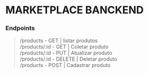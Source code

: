 # MARKETPLACE BANCKEND

### Endpoints

> /products - GET | listar produtos</br>
> /products/:id - GET | Coletar produto</br>
> /products/:id - PUT | Atualizar produto</br>
> /products/:id - DELETE | Deletar produto</br>
> /products - POST | Cadastrar produto</br>


